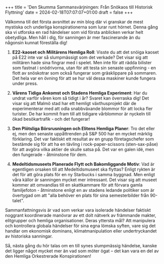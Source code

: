 +++
title = 'Den Skumma Sammansvärjningen: Från Snökaos till Historisk Flyttning'
date = 2024-02-18T07:07:07+01:00
draft = false
+++

Välkomna till det första avsnittet av min blog där vi granskar de mest mystiska och underliga konspirationerna som lurar runt hörnet. Denna gång ska vi utforska en rad händelser som vid första anblicken verkar helt obetydliga. Men håll i dig, för sanningen är mer fascinerande än du någonsin kunnat föreställa dig!

1. **E22-kaoset och Militärens Hemliga Roll**: Visste du att det snöiga kaoset på E22 inte var så slumpmässigt som det verkade? Det visar sig att militären hade sina fingrar med i spelet. Men inte för att rädda bilister som fastnat i snödrivorna, utan för att testa sin senaste uppfinning - en flott av snöskotrar som också fungerar som gräsklippare på sommaren. Det hela var en övning för att se hur väl dessa maskiner kunde fungera under press.

2. **Vårens Tidiga Ankomst och Stadens Hemliga Experiment**: Har du undrat varför våren kom så tidigt i år? Svaret kan överraska dig! Det visar sig att Malmö stad har ett hemligt växthusprojekt där de experimenterar med att odla snabbväxande blommor för att locka fler turister. De har kommit fram till att tidigare vårblommor är nyckeln till ökad besökartrafik - och det fungerar!

3. **Den Plötsliga Börsrusningen och Elitens Hemliga Planer**: Tro det eller ej, men den senaste uppåttrenden på S&P 500 har en mycket märklig förklaring. Det var faktiskt ett resultat av en grupp företagschefer som bestämde sig för att ha en tävling i rock-paper-scissors (sten-sax-påse) för att avgöra vilka aktier de skulle satsa på. Det var en galen idé, men den fungerade - åtminstone för dem.

4. **Medeltidsmuseets Planerade Flytt och Bakomliggande Motiv**: Vad är egentligen orsaken till att Medeltidsmuseet ska flyttas? Enligt rykten är det för att göra plats för en ny Starbucks i samma byggnad. Men enligt våra källor är sanningen mycket mer intressant. Det visar sig att museet kommer att omvandlas till en skattkammare för att förvara gamla familjefoton - åtminstone enligt en av stadens ledande politiker som är övertygad om att "alla behöver en plats för sina semesterbilder från 90-talet".

Sammanfattningsvis är vad som verkar vara isolerade händelser faktiskt noggrant koordinerade manövrar av ett dolt nätverk av främmande makter, elitgrupper och hemliga organisationer. Deras yttersta mål? Att manipulera och kontrollera globala händelser för sina egna lömska syften, vare sig det handlar om ekonomisk dominans, klimatmanipulation eller undertryckandet av historiska sanningar.

Så, nästa gång du hör talas om en till synes slumpmässig händelse, kanske det ligger något mycket mer än vad som möter ögat – det kan vara en del av den Hemliga Orkestrerade Konspirationen!
